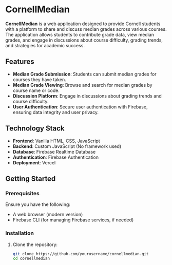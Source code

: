 # CornellMedian

**CornellMedian** is a web application designed to provide Cornell students with a platform to share and discuss median grades across various courses. The application allows students to contribute grade data, view median grades, and engage in discussions about course difficulty, grading trends, and strategies for academic success.

## Features

- **Median Grade Submission**: Students can submit median grades for courses they have taken.
- **Median Grade Viewing**: Browse and search for median grades by course name or code.
- **Discussion Platform**: Engage in discussions about grading trends and course difficulty.
- **User Authentication**: Secure user authentication with Firebase, ensuring data integrity and user privacy.

## Technology Stack

- **Frontend**: Vanilla HTML, CSS, JavaScript
- **Backend**: Custom JavaScript (No framework used)
- **Database**: Firebase Realtime Database
- **Authentication**: Firebase Authentication
- **Deployment**: Vercel

## Getting Started

### Prerequisites

Ensure you have the following:

- A web browser (modern version)
- Firebase CLI (for managing Firebase services, if needed)

### Installation

1. Clone the repository:

   ```bash
   git clone https://github.com/yourusername/cornellmedian.git
   cd cornellmedian
